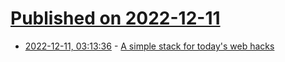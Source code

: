 # [Published on 2022-12-11](index.md)

* [2022-12-11, 03:13:36](https://lobste.rs/s/ywbeae/simple_stack_for_today_s_web_hacks) - [A simple stack for today's web hacks](https://neugierig.org/software/blog/2022/12/simple-web-hacks.html)
